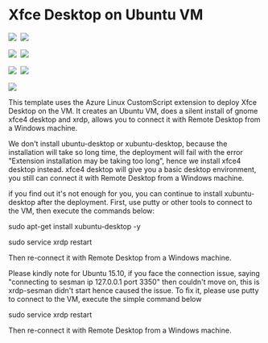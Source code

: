 # Xfce Desktop on Ubuntu VM

<IMG SRC="https://azbotstorage.blob.core.windows.net/badges/ubuntu-desktop-xfce-rdp/PublicLastTestDate.svg" />&nbsp;
<IMG SRC="https://azbotstorage.blob.core.windows.net/badges/ubuntu-desktop-xfce-rdp/PublicDeployment.svg" />&nbsp;

<IMG SRC="https://azbotstorage.blob.core.windows.net/badges/ubuntu-desktop-xfce-rdp/FairfaxLastTestDate.svg" />&nbsp;
<IMG SRC="https://azbotstorage.blob.core.windows.net/badges/ubuntu-desktop-xfce-rdp/FairfaxDeployment.svg" />&nbsp;

<IMG SRC="https://azbotstorage.blob.core.windows.net/badges/ubuntu-desktop-xfce-rdp/BestPracticeResult.svg" />&nbsp;
<IMG SRC="https://azbotstorage.blob.core.windows.net/badges/ubuntu-desktop-xfce-rdp/CredScanResult.svg" />&nbsp;

<a href="https://portal.azure.com/#create/Microsoft.Template/uri/https%3A%2F%2Fraw.githubusercontent.com%2FAzure%2Fazure-quickstart-templates%2Fmaster%2Fubuntu-desktop-xfce-rdp%2Fazuredeploy.json" target="_blank"><img src="http://azuredeploy.net/deploybutton.png"/></a>

This template uses the Azure Linux CustomScript extension to deploy Xfce Desktop on the VM. It creates an Ubuntu VM, does a silent install of gnome xfce4 desktop and xrdp, allows you to connect it with Remote Desktop from a Windows machine.

We don't install ubuntu-desktop or xubuntu-desktop, because the installation will take so long time, the deployment will fail with the error "Extension installation may be taking too long", hence we install xfce4 desktop instead. 
xfce4 desktop will give you a basic desktop environment, you still can connect it with Remote Desktop from a Windows machine.

if you find out it's not enough for you, you can continue to install xubuntu-desktop after the deployment. First, use putty or other tools to connect to the VM, then execute the commands below:

sudo apt-get install xubuntu-desktop -y

sudo service xrdp restart

Then re-connect it with Remote Desktop from a Windows machine.




Please kindly note for Ubuntu 15.10, if you face the connection issue, saying "connecting to sesman ip 127.0.0.1 port 3350" then couldn't move on, this is  xrdp-sesman didn't start hence caused the issue. To fix it, please use putty to connect to the VM, execute the simple command below

sudo service xrdp restart

Then re-connect it with Remote Desktop from a Windows machine. 
